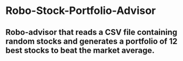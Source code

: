 # Robo-Stock-Portfolio-Advisor
## Robo-advisor that reads a CSV file containing random stocks and generates a portfolio of 12 best stocks to beat the market average.
